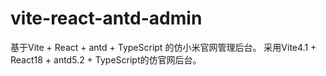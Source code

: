# vite-react-antd-admin
基于Vite + React + antd + TypeScript 的仿小米官网管理后台。
采用Vite4.1 + React18 + antd5.2 + TypeScript的仿官网后台。
